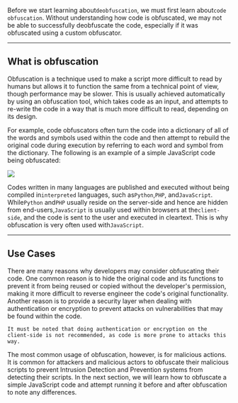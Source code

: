 Before we start learning about`deobfuscation`, we must first learn about`code obfuscation`. Without understanding how code is obfuscated, we may not be able to successfully deobfuscate the code, especially if it was obfuscated using a custom obfuscator.

---

## What is obfuscation

Obfuscation is a technique used to make a script more difficult to read by humans but allows it to function the same from a technical point of view, though performance may be slower. This is usually achieved automatically by using an obfuscation tool, which takes code as an input, and attempts to re-write the code in a way that is much more difficult to read, depending on its design.

For example, code obfuscators often turn the code into a dictionary of all of the words and symbols used within the code and then attempt to rebuild the original code during execution by referring to each word and symbol from the dictionary. The following is an example of a simple JavaScript code being obfuscated:

 ![](https://academy.hackthebox.com/storage/modules/41/obfuscation_example.jpg)

Codes written in many languages are published and executed without being compiled in`interpreted` languages, such as`Python`,`PHP`, and`JavaScript`. While`Python` and`PHP` usually reside on the server-side and hence are hidden from end-users,`JavaScript` is usually used within browsers at the`client-side`, and the code is sent to the user and executed in cleartext. This is why obfuscation is very often used with`JavaScript`.

---

## Use Cases

There are many reasons why developers may consider obfuscating their code. One common reason is to hide the original code and its functions to prevent it from being reused or copied without the developer's permission, making it more difficult to reverse engineer the code's original functionality. Another reason is to provide a security layer when dealing with authentication or encryption to prevent attacks on vulnerabilities that may be found within the code.

`It must be noted that doing authentication or encryption on the client-side is not recommended, as code is more prone to attacks this way.`

The most common usage of obfuscation, however, is for malicious actions. It is common for attackers and malicious actors to obfuscate their malicious scripts to prevent Intrusion Detection and Prevention systems from detecting their scripts. In the next section, we will learn how to obfuscate a simple JavaScript code and attempt running it before and after obfuscation to note any differences.
